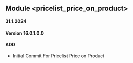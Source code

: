 ## Module <pricelist_price_on_product>

#### 31.1.2024
#### Version 16.0.1.0.0
#### ADD

- Initial Commit For  Pricelist Price on Product
